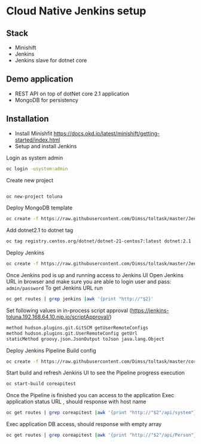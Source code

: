 # Cloud Native Jenkins setup

## Stack 
 - Minishift 
 - Jenkins 
 - Jenkins slave for dotnet core
## Demo application
- REST API on top of dotNet core 2.1 application
- MongoDB for persistency 
## Installation
- Install Minishfit https://docs.okd.io/latest/minishift/getting-started/index.html
- Setup and install Jenkins

Login as system admin 
```bash
oc login -usystem:admin
```
Create new project
```bash

oc new-project toluna
```
Deploy MongoDB template
```bash 
oc create -f https://raw.githubusercontent.com/Dimss/toltask/master/Jenkins/mongodb-ephemeral-template.json -n openshift
```
 Add dotnet2.1 to dotnet tag
```bash
oc tag registry.centos.org/dotnet/dotnet-21-centos7:latest dotnet:2.1 -n openshift
```
Deploy Jenkins
```bash
oc create -f https://raw.githubusercontent.com/Dimss/toltask/master/Jenkins/jenkins.yaml
```
Once Jenkins pod is up and running access to Jenkins UI
Open Jenkins URL in browser and make sure you are able to login 
user and pass: `admin/password`
To get Jenkins URL run
```bash
oc get routes | grep jenkins |awk '{print "http://"$2}'
```
Set following values in in-process script approval (https://jenkins-toluna.192.168.64.10.nip.io/scriptApproval/)
```bash
method hudson.plugins.git.GitSCM getUserRemoteConfigs
method hudson.plugins.git.UserRemoteConfig getUrl
staticMethod groovy.json.JsonOutput toJson java.lang.Object
```
Deploy Jenkins Pipeline Build config
```bash
oc create -f https://raw.githubusercontent.com/Dimss/toltask/master/coreapitest/ocp/ci/bc.yaml
``` 
Start build and refresh Jenkins UI to see the Pipeline progress execution
```bash
oc start-build coreapitest
```
Once the Pipeline is finished you can access to the application 
Exec application status URL , should response with host name
```bash
oc get routes | grep coreapitest |awk '{print "http://"$2"/api/system"}' | xargs curl
``` 
Exec application DB access, should response with empty array
```bash
oc get routes | grep coreapitest |awk '{print "http://"$2"/api/Person"}' | xargs curl
``` 

   